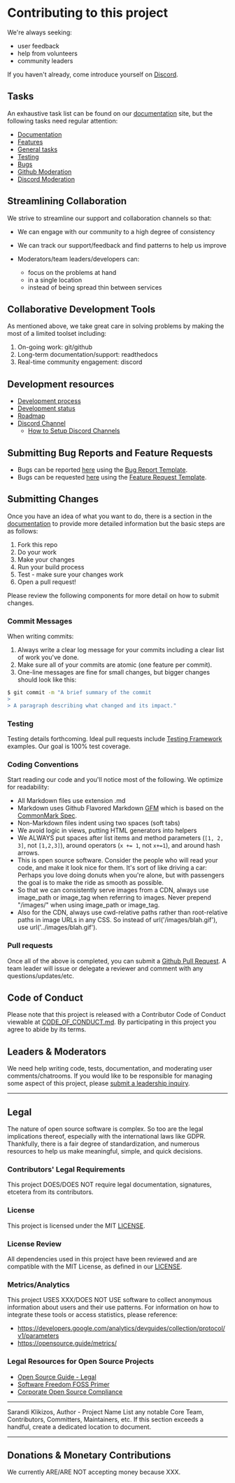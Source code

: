 # Contributing to this project

We're always seeking:

* user feedback
* help from  volunteers
* community leaders

If you haven't already, come introduce yourself on [Discord].

## Tasks

An exhaustive task list can be found on our [documentation] site, but the
following tasks need regular attention:

* [Documentation]
* [Features]
* [General tasks]
* [Testing]
* [Bugs]
* [Github Moderation]
* [Discord Moderation]

## Streamlining Collaboration

We strive to streamline our support and collaboration channels so that:

* We can engage with our community to a high degree of consistency
* We can track our support/feedback and find patterns to help us improve
* Moderators/team leaders/developers can:

  * focus on the problems at hand
  * in a single location
  * instead of being spread thin between services

## Collaborative Development Tools
<!-- (provide linked reasoning for each) -->
As mentioned above, we take great care in solving problems by making the most of
a limited toolset including:

1. On-going work: git/github
1. Long-term documentation/support: readthedocs
1. Real-time community engagement: discord

## Development resources

<!-- (link directly to each resource on github/services above) -->
* [Development process]
* [Development status]
* [Roadmap]
* [Discord Channel][Discord]
  * [How to Setup Discord Channels](https://support.discordapp.com/hc/en-us/articles/115001580171-Channel-Categories-101)

<!--
  * [OpenGovernment for Developers](http://opengovernment.org/pages/developer)
    tells you where we are,
  * [Our roadmap](http://opengovernment.org/pages/wish-list) is the 10k foot
    view of where we're going, and
  * [Pivotal Tracker](http://pivotaltracker.com/projects/64842) is our
    day-to-day project management space.
  * Mailing list: Join our [developer
    list](http://groups.google.com/group/opengovernment/)
  * Bugs?
    [Lighthouse](https://participatorypolitics.lighthouseapp.com/projects/
    47665-opengovernment/overview)
    is where to report them
  * IRC: chat.freenode.net channel
    [#opengovernment](irc://chat.freenode.net/opengovernment). We're usually
    there during business hours.
-->

<!--
We have a handful of Cucumber features, but most of our testbed consists of
RSpec examples. Please write RSpec examples for new code you create. -->

## Submitting Bug Reports and Feature Requests

* Bugs can be reported [here][Bugs] using the [Bug Report Template].
* Bugs can be requested [here][Features] using the [Feature Request Template].

## Submitting Changes

<!--(from here: https://github.com/stephencelis/ghi)-->
Once you have an idea of what you want to do, there is a section in the
[documentation] to provide more detailed information but the basic steps are as
follows:

1. Fork this repo
1. Do your work
1. Make your changes
1. Run your build process
1. Test - make sure your changes work
1. Open a pull request!

 Please review the following components for more detail on how to submit changes.

### Commit Messages

When writing commits:

1. Always write a clear log message for your commits including a clear list of
   work you've done.
1. Make sure all of your commits are atomic (one feature per commit).
1. One-line messages are fine for small changes, but bigger changes should look
   like this:

```BASH
$ git commit -m "A brief summary of the commit
>
> A paragraph describing what changed and its impact."
```

### Testing

Testing details forthcoming. Ideal pull requests include [Testing Framework]
examples. Our goal is 100% test coverage.

### Coding Conventions

Start reading our code and you'll notice most of the following. We optimize for readability:

* All Markdown files use extension .md
* Markdown uses Github Flavored Markdown [GFM] which is based on the [CommonMark
  Spec].
* Non-Markdown files indent using two spaces (soft tabs)
* We avoid logic in views, putting HTML generators into helpers
* We ALWAYS put spaces after list items and method parameters (`[1, 2, 3]`,
  not `[1,2,3]`), around operators (`x += 1`, not `x+=1`), and around hash
  arrows.
* This is open source software. Consider the people who will read your code,
  and make it look nice for them. It's sort of like driving a car: Perhaps you
  love doing donuts when you're alone, but with passengers the goal is to make
  the ride as smooth as possible.
* So that we can consistently serve images from a CDN, always use image_path
  or image_tag when referring to images. Never prepend "/images/" when using
  image_path or image_tag.
* Also for the CDN, always use cwd-relative paths rather than root-relative
  paths in image URLs in any CSS. So instead of url('/images/blah.gif'), use
  url('../images/blah.gif').

### Pull requests

Once all of the above is completed, you can submit a [Github Pull
Request](http://help.github.com/pull-requests/). A team leader will issue or
delegate a reviewer and comment with any questions/updates/etc.

## Code of Conduct

Please note that this project is released with a Contributor Code of Conduct
viewable at [CODE_OF_CONDUCT.md]. By participating in this project you agree to
abide by its terms.

## Leaders & Moderators

We need help writing code, tests, documentation, and moderating user
comments/chatrooms. If you would like to be responsible for managing some aspect
of this project, please  [submit a leadership inquiry].

***

## Legal

The nature of open source software is complex. So too are the legal implications
thereof, especially with the international laws like GDPR. Thankfully, there is
a fair degree of standardization, and numerous resources to help us make
meaningful, simple, and quick decisions.

### Contributors' Legal Requirements

This project DOES/DOES NOT require legal documentation, signatures, etcetera
from its contributors.

### License

This project is licensed under the MIT [LICENSE].

### License Review

All dependencies used in this project have been reviewed and are compatible with
the MIT License, as defined in our [LICENSE].

### Metrics/Analytics

This project USES XXX/DOES NOT USE software to collect anonymous information
about users and their use patterns. For information on how to integrate these
tools or access statistics, please reference:

* <https://developers.google.com/analytics/devguides/collection/protocol/v1/parameters>
* <https://opensource.guide/metrics/>

### Legal Resources for Open Source Projects

* [Open Source Guide - Legal]
* [Software Freedom FOSS Primer]
* [Corporate Open Source Compliance]

***

Sarandi Klikizos, Author - Project Name List any notable Core Team,
Contributors, Committers, Maintainers, etc. If this section exceeds a handful,
create a dedicated location to document.

***

## Donations & Monetary Contributions

We currently ARE/ARE NOT accepting money because XXX.

[Bug Report Template]: .github/ISSUE_TEMPLATE/bug_report.md

[Bugs]: https://github.com/user/repo/issues?q=is%3Aissue+is%3Aopen+label%3Abug

[CODE_OF_CONDUCT.md]: CODE_OF_CONDUCT.md

[CommonMark Spec]: http://spec.commonmark.org/

[Corporate Open Source Compliance]: https://www.linuxfoundation.org/blog/2015/06/why-companies-that-use-open-source-need-a-compliance-program/

[Development process]: readthedocs.com/user/repo/development-process

[Development status]: readthedocs.com/user/repo/development-status

[Discord]: [discordapp.com/channels/###/]

[Discord Moderation]: readthedocs.com/user/repo/moderation-discord

[Documentation]: readthedocs.com/user/repo

[Feature Request Template]: .github/ISSUE_TEMPLATE/feature_request.md

[Features]: https://github.com/user/repo/issues?q=is%3Aissue+is%3Aopen+label%3Afeature

[General tasks]: https://github.com/user/repo/issues?q=is%3Aissue+is%3Aopen+label%3Atask

[GFM]: https://github.github.com/gfm/

[Github Moderation]: readthedocs.com/user/repo/moderation-github

[GitHub Pull Request]: https://github.com/my/project/pull/new/master

[LICENSE]: LICENSE

[LICENSE.md]: LICENSE

[Open Source Guide]: https://opensource.guide/

[Open Source Guide - Legal]: https://opensource.guide/legal/

[Roadmap]: readthedocs.com/user/repo/roadmap

[Software Freedom FOSS Primer]: https://www.softwarefreedom.org/resources/2008/foss-primer.html

[submit a leadership inquiry]: readthedocs.com/user/repo/leadership

[Testing]: readthedocs.com/user/repo/testing

[Testing Framework]: https://jestjs.io/
